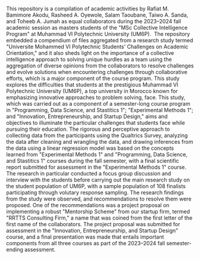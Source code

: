 This repository is a compilation of academic activities by Rafiat M. Bamimore Akodu, Rasheed A. Oyewole, Salam Taoubane, Taiwo A. Sanda, and Toheeb A. Jumah as equal collaborators during the 2023–2024 fall academic session as masters students of the "MSc Collective Intelligence Program" at Muhammad VI Polytechnic University (UM6P).  The repository embedded a compendium of files aggregated from a research study termed "Universite Mohammed VI Polytechnic Students' Challenges on Academic Orientation," and it also sheds light on the importance of a collective intelligence approach to solving unique hurdles as a team using the aggregation of diverse opinions from the collaborators to resolve challenges and evolve solutions when encountering challenges through collaborative efforts, which is a major component of the course program.
This study explores the difficulties that students at the prestigious Muhammad VI Polytechnic University (UM6P), a top university in Morocco known for emphasizing innovative approaches to problem solving, face. This study, which was carried out as a component of a semester-long course program in "Programming, Data Science, and Stastitics 1"; "Experimental Methods 1"; and "Innovation, Entrepreneurship, and Startup Design," aims and objectives to illuminate the particular challenges that students face while pursuing their education.
The rigorous and perceptive approach to collecting data from the participants using the Qualtrics Survey, analyzing the data after cleaning and wrangling the data, and drawing inferences from the data using a linear regression model was based on the concepts learned from "Experimental Methods 1" and "Programming, Data Science, and Stastitics 1" courses during the fall semester, with a final scientific report submitted for assessment in the "Experimental Methods 1" course. The research in particular conducted a focus group discussion and interview with the students before carrying out the main research study on the student population of UM6P, with a sample population of 108 finalists participating through volutary response sampling.
The research findings from the study were observed, and recommendations to resolve them were proposed. One of the recommendations was a project proposal on implementing a robust "Mentorship Scheme" from our startup firm, termed "RRTTS Consulting Firm," a name that was coined from the first letter of the first name of the collaborators. The project proposal was submitted for assessment in the "Innovation, Entrepreneurship, and Startup Design" course, and a final presentation was made that entails important components from all three courses as part of the 2023–2024 fall semester-ending assessment.
